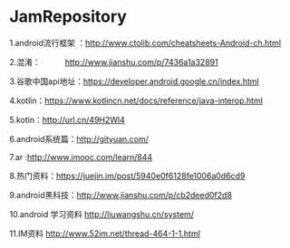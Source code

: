 # JamRepository
1.android流行框架 ：http://www.ctolib.com/cheatsheets-Android-ch.html

2.混淆：           http://www.jianshu.com/p/7436a1a32891

3.谷歌中国api地址：https://developer.android.google.cn/index.html

4.kotlin：https://www.kotlincn.net/docs/reference/java-interop.html

5.kotin：http://url.cn/49H2Wl4

6.android系统篇：http://gityuan.com/

7.ar :http://www.imooc.com/learn/844

8.热门资料：https://juejin.im/post/5940e0f6128fe1006a0d6cd9

9.android黑科技：http://www.jianshu.com/p/cb2deed0f2d8

10.android 学习资料 http://liuwangshu.cn/system/

11.IM资料 http://www.52im.net/thread-464-1-1.html

